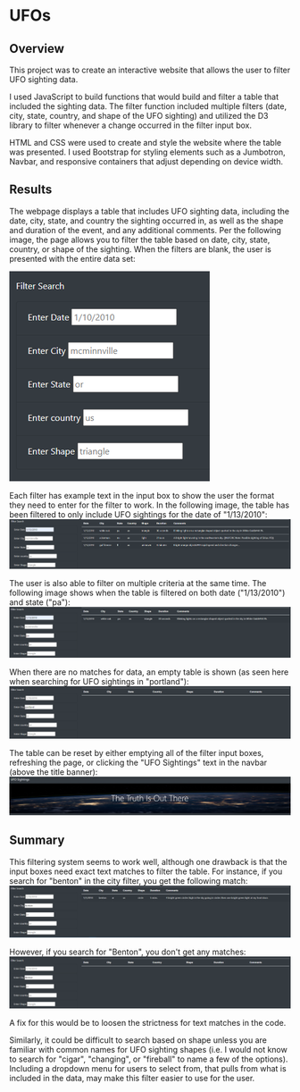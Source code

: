 # UFOs

## Overview
This project was to create an interactive website that allows the user to filter UFO sighting data.

I used JavaScript to build functions that would build and filter a table that included the sighting data. The filter function included multiple filters (date, city, state, country, and shape of the UFO sighting) and utilized the D3 library to filter whenever a change occurred in the filter input box.

HTML and CSS were used to create and style the website where the table was presented. I used Bootstrap for styling elements such as a Jumbotron, Navbar, and responsive containers that adjust depending on device width.

## Results

The webpage displays a table that includes UFO sighting data, including the date, city, state, and country the sighting occurred in, as well as the shape and duration of the event, and any additional comments. Per the following image, the page allows you to filter the table based on date, city, state, country, or shape of the sighting. When the filters are blank, the user is presented with the entire data set:

![Filters](Images/Filters.png)

Each filter has example text in the input box to show the user the format they need to enter for the filter to work. In the following image, the table has been filtered to only include UFO sightings for the date of "1/13/2010":
![Filters_on_date](Images/Filter_on_date.png)

The user is also able to filter on multiple criteria at the same time. The following image shows when the table is filtered on both date ("1/13/2010") and state ("pa"):
![Filters_on_date_state](Images/Filter_on_date_state.png)

When there are no matches for data, an empty table is shown (as seen here when searching for UFO sightings in "portland"):
![Filter_na](Images/Filter_na.png)

The table can be reset by either emptying all of the filter input boxes, refreshing the page, or clicking the "UFO Sightings" text in the navbar (above the title banner):
![navbar](Images/navbar.png)

## Summary
 This filtering system seems to work well, although one drawback is that the input boxes need exact text matches to filter the table. For instance, if you search for "benton" in the city filter, you get the following match:
 ![Filters_benton](Images/Filter_benton.png)

 However, if you search for "Benton", you don't get any matches:
 ![Filters_Benton_1](Images/Filter_Benton_1.png)

 A fix for this would be to loosen the strictness for text matches in the code.

 Similarly, it could be difficult to search based on shape unless you are familiar with common names for UFO sighting shapes (i.e. I would not know to search for "cigar", "changing", or "fireball" to name a few of the options). Including a dropdown menu for users to select from, that pulls from what is included in the data, may make this filter easier to use for the user.
